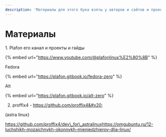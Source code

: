```yaml
---
description: 'Материалы для этого бука взяты у авторов и сайтов и проектов:'
---
```


# Материалы

1\. Plafon его канал и проекты и гайды

{% embed url="https://www.youtube.com/@plafonlinux%E2%80%8B" %}

Fedora&#x20;

{% embed url="https://plafon.gitbook.io/fedora-zero" %}

Alt

{% embed url="https://plafon.gitbook.io/alt-zero" %}

2. proffix4 - https://github.com/proffix4​&#x20;

(astra linux)

https://github.com/proffix4/dev\_for\_astralinux​ ​ ​https://omgubuntu.ru/12-luchshikh-mozaichnykh-okonnykh-mieniedzhierov-dlia-linux/
